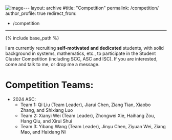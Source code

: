 ![image](https://github.com/whu-zhigao/whu-zhigao.github.io/assets/6846891/08b31174-b469-42a3-8faa-0273b820aea6)---
layout: archive
#title: "Competition"
permalink: /competition/
author_profile: true
redirect_from:
  - /competition
---

{% include base_path %}

I am currently recruiting **self-motivated and dedicated** students, with solid background in systems, mathematics, etc., to participate in the Student Cluster Competition (including SCC, ASC and ISC). If you are interested, come and talk to me, or drop me a message.

Competition Teams:
=====
- 2024 ASC:
  - Team 1: Qi Liu (Team Leader), Jiarui Chen, Ziang Tian, Xiaobo Zhang, and Shixiang Luo
  - Team 2: Xianyi Wei (Team Leader), Zhongwei Xie, Haihang Zou, Hang Qiu, and Xirui Shui
  - Team 3: Yibang Wang (Team Leader), Jinyu Chen, Ziyuan Wei, Ziang Mao, and Haixiang Ni
